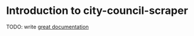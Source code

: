 # Introduction to city-council-scraper

TODO: write [great documentation](http://jacobian.org/writing/what-to-write/)
